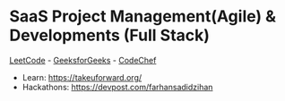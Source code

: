 # SaaS Project Management(Agile) & Developments (Full Stack)

[LeetCode](https://leetcode.com/u/farhansadidzihan) - [GeeksforGeeks](https://www.geeksforgeeks.org/user/farhansadidzihan67) - [CodeChef](https://www.codechef.com/users/farhanzihan)
- Learn: https://takeuforward.org/
- Hackathons: https://devpost.com/farhansadidzihan
